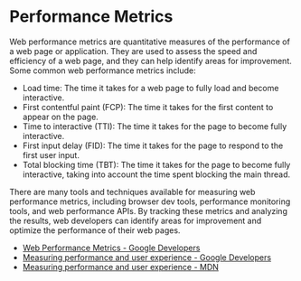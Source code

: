 # Performance Metrics

Web performance metrics are quantitative measures of the performance of a web page or application. They are used to assess the speed and efficiency of a web page, and they can help identify areas for improvement. Some common web performance metrics include:

* Load time: The time it takes for a web page to fully load and become interactive.
* First contentful paint (FCP): The time it takes for the first content to appear on the page.
* Time to interactive (TTI): The time it takes for the page to become fully interactive.
* First input delay (FID): The time it takes for the page to respond to the first user input.
* Total blocking time (TBT): The time it takes for the page to become fully interactive, taking into account the time spent blocking the main thread.

There are many tools and techniques available for measuring web performance metrics, including browser dev tools, performance monitoring tools, and web performance APIs. By tracking these metrics and analyzing the results, web developers can identify areas for improvement and optimize the performance of their web pages.

- [Web Performance Metrics - Google Developers](https://developers.google.com/web/fundamentals/performance/user-centric-performance-metrics)
- [Measuring performance and user experience - Google Developers](https://web.dev/metrics/)
- [Measuring performance and user experience - MDN](https://developer.mozilla.org/en-US/docs/Web/Guide/Performance)
